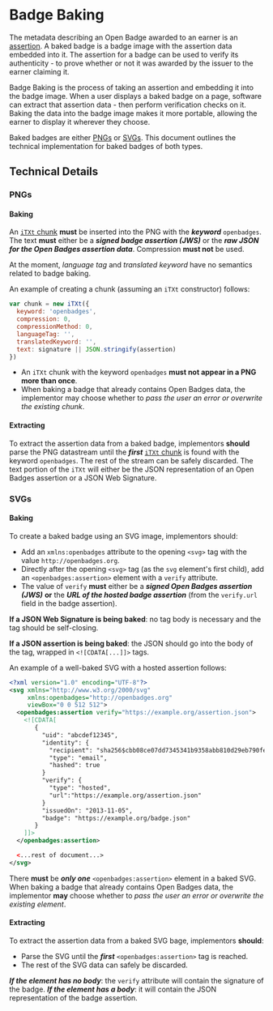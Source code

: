 # Badge Baking

The metadata describing an Open Badge awarded to an earner is an [assertion](../Assertion/latest.md). A baked badge is a badge image with the assertion data embedded into it. The assertion for a badge can be used to verify its authenticity - to prove whether or not it was awarded by the issuer to the earner claiming it.

Badge Baking is the process of taking an assertion and embedding it into the badge image. When a user displays a baked badge on a page, software can extract that assertion data - then perform verification checks on it. Baking the data into the badge image makes it more portable, allowing the earner to display it wherever they choose.

Baked badges are either [PNGs](#pngs) or [SVGs](#svgs). This document outlines the technical implementation for baked badges of both types.

## Technical Details

### PNGs

#### Baking

An <a href="http://www.w3.org/TR/PNG/#11iTXt">`iTXt` chunk</a> __must__ be inserted into the PNG with the ___keyword___ `openbadges`. The text __must__ either be a ___signed badge assertion (JWS)___ or the ___raw JSON for the Open Badges assertion data___. Compression __must not__ be used. 

At the moment, _language tag_ and _translated keyword_ have no semantics related to badge baking.

An example of creating a chunk (assuming an `iTXt` constructor) follows:

```js
var chunk = new iTXt({
  keyword: 'openbadges',
  compression: 0,
  compressionMethod: 0,
  languageTag: '',
  translatedKeyword: '',
  text: signature || JSON.stringify(assertion)
})
```

* An `iTXt` chunk with the keyword `openbadges` __must not appear in a PNG more than once__. 
* When baking a badge that already contains Open Badges data, the implementor may choose whether to _pass the user an error or overwrite the existing chunk_.

#### Extracting

To extract the assertion data from a baked badge, implementors __should__ parse the PNG datastream until the ___first___ <a href="http://www.w3.org/TR/PNG/#11iTXt">`iTXt` chunk</a> is found with the keyword `openbadges`. The rest of the stream can be safely discarded. The text portion of the `iTXt` will either be the JSON representation of an Open Badges assertion or a JSON Web Signature.

### SVGs

#### Baking 

To create a baked badge using an SVG image, implementors should:

* Add an `xmlns:openbadges` attribute to the opening `<svg>` tag with the value `http://openbadges.org`. 
* Directly after the opening `<svg>` tag (as the `svg` element's first child), add an `<openbadges:assertion>` element with a `verify` attribute. 
 * The value of `verify` __must__ either be a ___signed Open Badges assertion (JWS)___ __or__ the ___URL of the hosted badge assertion___ (from the `verify.url` field in the badge assertion).

__If a JSON Web Signature is being baked__: no tag body is necessary and the tag should be self-closing.

__If a JSON assertion is being baked__: the JSON should go into the body of the tag, wrapped in `<![CDATA[...]]>` tags.

An example of a well-baked SVG with a hosted assertion follows:

```xml
<?xml version="1.0" encoding="UTF-8"?>
<svg xmlns="http://www.w3.org/2000/svg"
     xmlns:openbadges="http://openbadges.org"
     viewBox="0 0 512 512">
  <openbadges:assertion verify="https://example.org/assertion.json">
    <![CDATA[
       {
         "uid": "abcdef12345",
         "identity": {
           "recipient": "sha256$cbb08ce07dd7345341b9358abb810d29eb790fed",
           "type": "email",
           "hashed": true
         }
         "verify": {
           "type": "hosted",
           "url":"https://example.org/assertion.json"
         }
         "issuedOn": "2013-11-05",
         "badge": "https://example.org/badge.json"
       }
    ]]>
  </openbadges:assertion>

  <...rest of document...>
</svg>
```

There __must__ be ___only one___ `<openbadges:assertion>` element in a baked SVG. When baking a badge that already contains Open Badges data, the implementor __may__ choose whether to _pass the user an error or overwrite the existing element_.

#### Extracting

To extract the assertion data from a baked SVG bage, implementors __should__:
* Parse the SVG until the ___first___ `<openbadges:assertion>` tag is reached. 
 * The rest of the SVG data can safely be discarded.

___If the element has no body___: the `verify` attribute will contain the signature of the badge.
___If the element has a body___: it will contain the JSON representation of the badge assertion.
